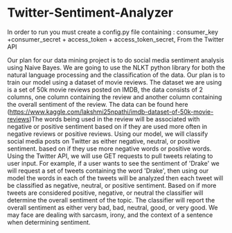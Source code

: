 # Twitter-Sentiment-Analyzer

In order to run you must create a config.py file containing : consumer_key +consumer_secret + access_token + access_token_secret, From the Twitter API

Our plan for our data mining project is to do social media sentiment analysis using Naive Bayes. We are going to use the NLKT python library for both the natural language processing and the classification of the data. Our plan is to train our model using a dataset of movie reviews. The dataset we are using is a set of 50k movie reviews posted on IMDB, the data consists of 2 columns, one column containing the review and another column containing the overall sentiment of the review. The data can be found here (https://www.kaggle.com/lakshmi25npathi/imdb-dataset-of-50k-movie-reviews)The words being used in the review will be associated with negative or positive sentiment based on if they are used more often in negative reviews or positive reviews. Using our model, we will classify social media posts on Twitter as either negative, neutral, or positive sentiment. based on if they use more negative words or positive words. Using the Twitter API, we will use GET requests to pull tweets relating to user input. For example, if a user wants to see the sentiment of 'Drake' we will request a set of tweets containing the word 'Drake', then using our model the words in each of the tweets will be analyzed then each tweet will be classified as negative, neutral, or positive sentiment. Based on if more tweets are considered positive, negative, or neutral the classifier will determine the overall sentiment of the topic. The classifier will report the overall sentiment as either very bad, bad, neutral, good, or very good. We may face are dealing with sarcasm, irony, and the context of a sentence when determining sentiment.
